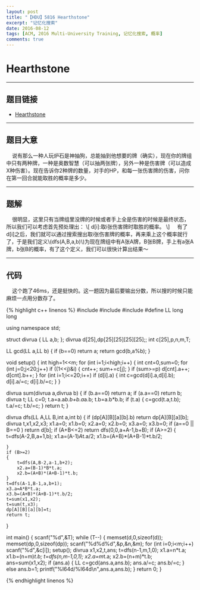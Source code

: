```yaml
---
layout: post
title: "【HDU】5816 Hearthstone"
excerpt: "记忆化搜索"
date: 2016-08-12
tags: [ACM, 2016 Multi-University Training, 记忆化搜索, 概率]
comments: true
---
```


# Hearthstone

---

## 题目链接

- [Hearthstone](http://acm.hdu.edu.cn/showproblem.php?pid=5816 "HDU 5816")

---

## 题目大意

&#160;&#160;&#160;&#160;说有那么一种人玩炉石是神抽狗，总能抽到他想要的牌（确实），现在你的牌组中只有两种牌，一种是奥数智慧（可以抽两张牌），另外一种是伤害牌（可以造成X种伤害）。现在告诉你2种牌的数量，对手的HP，和每一张伤害牌的伤害，问你在第一回合就能取胜的概率是多少。

---

## 题解

&#160;&#160;&#160;&#160;很明显，这里只有当牌组里没牌的时候或者手上全是伤害的时候是最终状态，所以我们可以考虑首先预处理出：
\\[
d[i]:取i张伤害牌时取胜的概率。
\\] 
&#160;&#160;&#160;&#160;有了d[i]之后，我们就可以通过搜索搜出取i张伤害牌的概率，再来乘上这个概率就行了，于是我们定义\\(dfs(A,B,a,b)\\)为现在牌组中有A张A牌，B张B牌，手上有a张A牌，b张B的概率，有了这个定义，我们可以很快计算出结果～

---

## 代码

&#160;&#160;&#160;&#160;这个跑了46ms，还是挺快的。这一题因为最后要输出分数，所以搜的时候只能麻烦一点用分数存了。

{% highlight c++ linenos %}
#include <iostream>
#include <cstring>
#include <cstdio>
#define LL long long

using namespace std;

struct divrua
{
    LL a,b;
};
divrua d[25],dp[25][25][25][25];;
int c[25],p,n,m,T;

LL gcd(LL a,LL b)
{
    if (b==0) return a;
    return gcd(b,a%b);
}

void setup()
{
    int high=1<<m;
    for (int i=1;i<high;i++)
    {
        int cnt=0,sum=0;
        for (int j=0;j<20;j++) if ((1<<j)&i)
        {
            cnt++;
            sum+=c[j];
        }
        if (sum>=p) d[cnt].a++;
        d[cnt].b++;
    }
    for (int i=1;i<=20;i++) if (d[i].a)
    {
        int c=gcd(d[i].a,d[i].b);
        d[i].a/=c; d[i].b/=c;
    }
}

divrua sum(divrua a,divrua b)
{
    if (b.a==0) return a;
    if (a.a==0) return b;
    divrua t; LL c=0;
    t.a=a.a*b.b+b.a*a.b;
    t.b=a.b*b.b;
    if (t.a)
    {
        c=gcd(t.a,t.b);
        t.a/=c; t.b/=c;
    }
    return t;
}

divrua dfs(LL A,LL B,int a,int b)
{
    if (dp[A][B][a][b].b) return dp[A][B][a][b];
    divrua t,x1,x2,x3;
    x1.a=0; x1.b=0; x2.a=0; x2.b=0; x3.a=0; x3.b=0;
    if (a==0 || B==0 ) return d[b];
    if (A+B<=2) return dfs(0,0,a+A-1,b+B);
    if (A>=2)
    {
        t=dfs(A-2,B,a+1,b);
        x1.a=(A-1)*A*t.a/2;
        x1.b=(A+B)*(A+B-1)*t.b/2;

    }
    if (B>=2)
    {
        t=dfs(A,B-2,a-1,b+2);
        x2.a=(B-1)*B*t.a;
        x2.b=(A+B)*(A+B-1)*t.b;
    }
    t=dfs(A-1,B-1,a,b+1);
    x3.a=A*B*t.a;
    x3.b=(A+B)*(A+B-1)*t.b/2;
    t=sum(x1,x2);
    t=sum(t,x3);
    dp[A][B][a][b]=t;
    return t;
}

int main()
{
    scanf("%d",&T);
    while (T--)
    {
        memset(d,0,sizeof(d));
        memset(dp,0,sizeof(dp));
        scanf("%d%d%d",&p,&n,&m);
        for (int i=0;i<m;i++) scanf("%d",&c[i]);
        setup();
        divrua x1,x2,t,ans;
        t=dfs(n-1,m,1,0);
        x1.a=n*t.a; x1.b=(n+m)*t.b;
        t=dfs(n,m-1,0,1);
        x2.a=m*t.a; x2.b=(n+m)*t.b;
        ans=sum(x1,x2);
        if (ans.a)
        {
            LL c=gcd(ans.a,ans.b);
            ans.a/=c; ans.b/=c;
        }
        else ans.b=1;
        printf("%I64d/%I64d\n",ans.a,ans.b);
    }
    return 0;
}

{% endhighlight linenos %}

